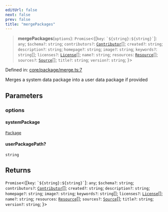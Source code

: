 ```yaml
---
editUrl: false
next: false
prev: false
title: "mergePackages"
---
```


> **mergePackages**(`options`): `Promise`\<\{\[`key`: `` `${string}:${string}` ``\]: `any`; `$schema?`: `string`; `contributors?`: [`Contributor`](/reference/_dpkit/core/contributor/)[]; `created?`: `string`; `description?`: `string`; `homepage?`: `string`; `image?`: `string`; `keywords?`: `string`[]; `licenses?`: [`License`](/reference/_dpkit/core/license/)[]; `name?`: `string`; `resources`: [`Resource`](/reference/_dpkit/core/resource/)[]; `sources?`: [`Source`](/reference/_dpkit/core/source/)[]; `title?`: `string`; `version?`: `string`; \}\>

Defined in: [core/package/merge.ts:7](https://github.com/datisthq/dpkit/blob/5891634de8175d14853313e208ffbae144fd78eb/core/package/merge.ts#L7)

Merges a system data package into a user data package if provided

## Parameters

### options

#### systemPackage

[`Package`](/reference/_dpkit/core/package/)

#### userPackagePath?

`string`

## Returns

`Promise`\<\{\[`key`: `` `${string}:${string}` ``\]: `any`; `$schema?`: `string`; `contributors?`: [`Contributor`](/reference/_dpkit/core/contributor/)[]; `created?`: `string`; `description?`: `string`; `homepage?`: `string`; `image?`: `string`; `keywords?`: `string`[]; `licenses?`: [`License`](/reference/_dpkit/core/license/)[]; `name?`: `string`; `resources`: [`Resource`](/reference/_dpkit/core/resource/)[]; `sources?`: [`Source`](/reference/_dpkit/core/source/)[]; `title?`: `string`; `version?`: `string`; \}\>
